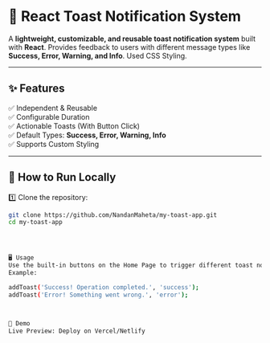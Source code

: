 # 🚀 React Toast Notification System

A **lightweight, customizable, and reusable toast notification system** built with **React**. Provides feedback to users with different message types like **Success, Error, Warning, and Info**. Used CSS Styling.

---



## ✨ Features  
✅ Independent & Reusable  
✅ Configurable Duration  
✅ Actionable Toasts (With Button Click)  
✅ Default Types: **Success, Error, Warning, Info**  
✅ Supports Custom Styling  

---



## 🎯 How to Run Locally  

1️⃣ Clone the repository:  
```bash
git clone https://github.com/NandanMaheta/my-toast-app.git
cd my-toast-app




🖥️ Usage
Use the built-in buttons on the Home Page to trigger different toast notifications.
Example:

addToast('Success! Operation completed.', 'success');
addToast('Error! Something went wrong.', 'error');



📌 Demo
Live Preview: Deploy on Vercel/Netlify
